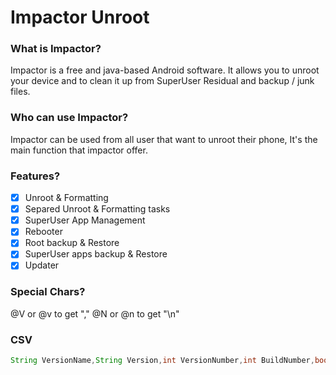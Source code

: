 # Impactor Unroot
### What is Impactor?
Impactor is a free and java-based Android software. It allows you to unroot your device and to clean it up from SuperUser Residual and backup / junk files.
### Who can use Impactor?
Impactor can be used from all user that want to unroot their phone, It's the main function that impactor offer.
### Features?
- [x] Unroot & Formatting
- [x] Separed Unroot & Formatting tasks
- [x] SuperUser App Management
- [x] Rebooter
- [x] Root backup & Restore
- [x] SuperUser apps backup & Restore
- [x] Updater

### Special Chars?
@V or @v to get ","
@N or @n to get "\n"

### CSV 
```java
String VersionName,String Version,int VersionNumber,int BuildNumber,boolean securityPatches,String Changelog
```
